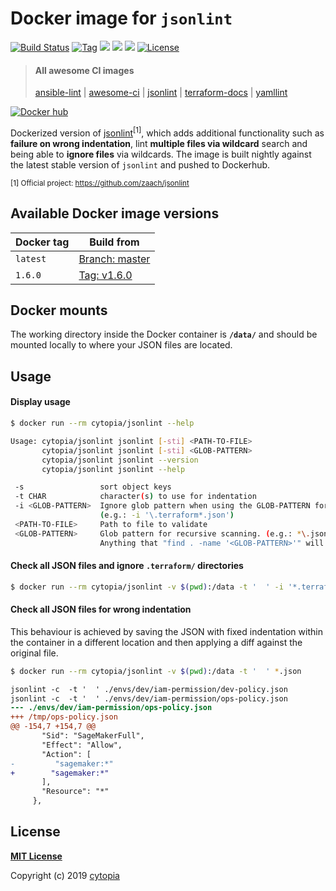 # Docker image for `jsonlint`

[![Build Status](https://travis-ci.com/cytopia/docker-jsonlint.svg?branch=master)](https://travis-ci.com/cytopia/docker-jsonlint)
[![Tag](https://img.shields.io/github/tag/cytopia/docker-jsonlint.svg)](https://github.com/cytopia/docker-jsonlint/releases)
[![](https://images.microbadger.com/badges/version/cytopia/jsonlint:latest.svg)](https://microbadger.com/images/cytopia/jsonlint:latest "jsonlint")
[![](https://images.microbadger.com/badges/image/cytopia/jsonlint:latest.svg)](https://microbadger.com/images/cytopia/jsonlint:latest "jsonlint")
[![](https://img.shields.io/badge/github-cytopia%2Fdocker--jsonlint-red.svg)](https://github.com/cytopia/docker-jsonlint "github.com/cytopia/docker-jsonlint")
[![License](https://img.shields.io/badge/license-MIT-%233DA639.svg)](https://opensource.org/licenses/MIT)

> #### All awesome CI images
>
> [ansible-lint](https://github.com/cytopia/docker-ansible-lint) |
> [awesome-ci](https://github.com/cytopia/awesome-ci) |
> [jsonlint](https://github.com/cytopia/docker-jsonlint) |
> [terraform-docs](https://github.com/cytopia/docker-terraform-docs) |
> [yamllint](https://github.com/cytopia/docker-yamllint)


[![Docker hub](http://dockeri.co/image/cytopia/jsonlint)](https://hub.docker.com/r/cytopia/jsonlint)


Dockerized version of [jsonlint](https://github.com/zaach/jsonlint)<sup>[1]</sup>, which adds
additional functionality such as **failure on wrong indentation**, lint **multiple files via wildcard**
search and being able to **ignore files** via wildcards.
The image is built nightly against the latest stable version of `jsonlint` and pushed to Dockerhub.

<sup>[1] Official project: https://github.com/zaach/jsonlint</sup>


## Available Docker image versions

| Docker tag | Build from |
|------------|------------|
| `latest`   | [Branch: master](https://github.com/zaach/jsonlint) |
| `1.6.0`    | [Tag: v1.6.0](https://github.com/zaach/jsonlint/tree/v1.6.0) |
<!--
| `1.5.0`    | [Tag: v1.5.0](https://github.com/zaach/jsonlint/tree/v1.5.0) |
| `1.4.1`    | [Tag: v1.4.1](https://github.com/zaach/jsonlint/tree/v1.4.1) |
| `1.4.0`    | [Tag: v1.4.0](https://github.com/zaach/jsonlint/tree/v1.4.0) |
| `1.3.2`    | [Tag: v1.3.2](https://github.com/zaach/jsonlint/tree/v1.3.2) |
| `1.2.0`    | [Tag: v1.2.0](https://github.com/zaach/jsonlint/tree/v1.2.0) |
| `1.1.1`    | [Tag: v1.1.1](https://github.com/zaach/jsonlint/tree/v1.1.1) |
| `1.1.0`    | [Tag: v1.1.0](https://github.com/zaach/jsonlint/tree/v1.1.0) |
| `1.0.1`    | [Tag: v1.0.1](https://github.com/zaach/jsonlint/tree/v1.0.1) |
-->


## Docker mounts

The working directory inside the Docker container is **`/data/`** and should be mounted locally to
where your JSON files are located.


## Usage

#### Display usage
```bash
$ docker run --rm cytopia/jsonlint --help

Usage: cytopia/jsonlint jsonlint [-sti] <PATH-TO-FILE>
       cytopia/jsonlint jsonlint [-sti] <GLOB-PATTERN>
       cytopia/jsonlint jsonlint --version
       cytopia/jsonlint jsonlint --help

 -s                 sort object keys
 -t CHAR            character(s) to use for indentation
 -i <GLOB-PATTERN>  Ignore glob pattern when using the GLOB-PATTERN for file search.
                    (e.g.: -i '\.terraform*.json')
 <PATH-TO-FILE>     Path to file to validate
 <GLOB-PATTERN>     Glob pattern for recursive scanning. (e.g.: *\.json)
                    Anything that "find . -name '<GLOB-PATTERN>'" will take is valid.
```

#### Check all JSON files and ignore `.terraform/` directories
```bash
$ docker run --rm cytopia/jsonlint -v $(pwd):/data -t '  ' -i '*.terraform/*' *.json
```

#### Check all JSON files for wrong indentation
This behaviour is achieved by saving the JSON with fixed indentation within the container in a
different location and then applying a diff against the original file.
```bash
$ docker run --rm cytopia/jsonlint -v $(pwd):/data -t '  ' *.json
```
```diff
jsonlint -c  -t '  ' ./envs/dev/iam-permission/dev-policy.json
jsonlint -c  -t '  ' ./envs/dev/iam-permission/ops-policy.json
--- ./envs/dev/iam-permission/ops-policy.json
+++ /tmp/ops-policy.json
@@ -154,7 +154,7 @@
       "Sid": "SageMakerFull",
       "Effect": "Allow",
       "Action": [
-         "sagemaker:*"
+        "sagemaker:*"
       ],
       "Resource": "*"
     },
```

## License

**[MIT License](LICENSE)**

Copyright (c) 2019 [cytopia](https://github.com/cytopia)
